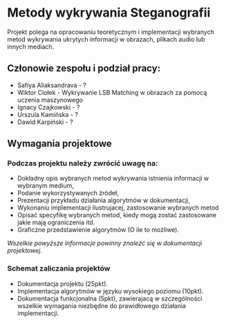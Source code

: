 # Metody wykrywania Steganografii

Projekt polega na opracowaniu teoretycznym i implementacji wybranych metod wykrywania ukrytych informacji w obrazach, plikach audio lub innych mediach.


## Członowie zespołu i podział pracy:

- Safiya Aliaksandrava - ?
- Wiktor Ciołek - Wykrywanie LSB Matching w obrazach za pomocą
uczenia maszynowego
- Ignacy Czajkowski - ?
- Urszula Kamińska - ?
- Dawid Karpiński - ?


## Wymagania projektowe

### Podczas projektu należy zwrócić uwagę na:

- Dokładny opis wybranych metod wykrywania istnienia informacji w wybranym medium,
- Podanie wykorzystywanych źródeł,
- Prezentacji przykładu działania algorytmów w dokumentacji,
- Wykonaniu implementacji ilustrujacej, zastosowanie wybranych metod
- Opisać specyfikę wybranych metod, kiedy mogą zostać zastosowane jakie mają ograniczenia itd.
- Graficzne przedstawienie algorytmów (O ile to możliwe).

*Wszelkie powyższe informacje powinny znaleźć się w dokumentacji projektowej.*

### Schemat zaliczania projektów

- Dokumentacja projektu (25pkt).
- Implementacja algorytmów w języku wysokiego poziomu (10pkt).
- Dokumentacja funkcjonalna (5pkt), zawierajacą w szczególności wszelkie wymagania niezbędne do prawidłowego działania implementacji.
